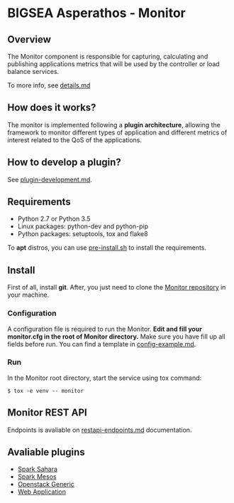 # BIGSEA Asperathos - Monitor

## Overview
The Monitor component is responsible for capturing, calculating and publishing applications metrics that will be used by the controller or load balance services.

To more info, see [details.md](https://github.com/bigsea-ufcg/bigsea-monitor/tree/refactor/docs/details.md)

## How does it works?
The monitor is implemented following a **plugin architecture**, allowing the framework to monitor different types of application and different metrics of interest related to the QoS of the applications.

## How to develop a plugin?
See [plugin-development.md](https://github.com/bigsea-ufcg/bigsea-monitor/tree/refactor/docs/plugin-development.md).

## Requirements
* Python 2.7 or Python 3.5
* Linux packages: python-dev and python-pip
* Python packages: setuptools, tox and flake8

To **apt** distros, you can use [pre-install.sh](https://github.com/bigsea-ufcg/bigsea-monitor/tree/refactor/tools/pre-install.sh) to install the requirements.

## Install
First of all, install **git**. After, you just need to clone the [Monitor repository](https://github.com/bigsea-ufcg/bigsea-monitor.git) in your machine.

### Configuration
A configuration file is required to run the Monitor. **Edit and fill your monitor.cfg in the root of Monitor directory.** Make sure you have fill up all fields before run.
You can find a template in [config-example.md](https://github.com/bigsea-ufcg/bigsea-monitor/tree/refactor/docs/config-example.md). 

### Run
In the Monitor root directory, start the service using tox command:
```
$ tox -e venv -- monitor
```

## Monitor REST API
Endpoints is avaliable on [restapi-endpoints.md](https://github.com/bigsea-ufcg/bigsea-monitor/tree/refactor/docs/restapi-endpoints.md) documentation.

## Avaliable plugins
* [Spark Sahara](https://github.com/bigsea-ufcg/bigsea-monitor/tree/refactor/docs/plugins/spark_sahara.md)
* [Spark Mesos](https://github.com/bigsea-ufcg/bigsea-monitor/tree/refactor/docs/plugins/spark_mesos.md)
* [Openstack Generic](https://github.com/bigsea-ufcg/bigsea-monitor/tree/refactor/docs/plugins/openstack_generic.md)
* [Web Application](https://github.com/bigsea-ufcg/bigsea-monitor/tree/refactor/docs/plugins/web_app.md)
